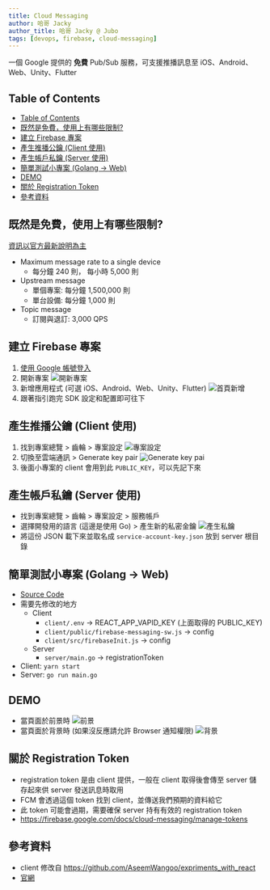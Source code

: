 ```yaml
---
title: Cloud Messaging
author: 哈哥 Jacky
author_title: 哈哥 Jacky @ Jubo
tags: [devops, firebase, cloud-messaging]
---
```


一個 Google 提供的 **免費** Pub/Sub 服務，可支援推播訊息至 iOS、Android、Web、Unity、Flutter

## Table of Contents

- [Table of Contents](#table-of-contents)
- [既然是免費，使用上有哪些限制?](#既然是免費使用上有哪些限制)
- [建立 Firebase 專案](#建立-firebase-專案)
- [產生推播公鑰 (Client 使用)](#產生推播公鑰-client-使用)
- [產生帳戶私鑰 (Server 使用)](#產生帳戶私鑰-server-使用)
- [簡單測試小專案 (Golang -> Web)](#簡單測試小專案-golang---web)
- [DEMO](#demo)
- [關於 Registration Token](#關於-registration-token)
- [參考資料](#參考資料)

## 既然是免費，使用上有哪些限制?

[資訊以官方最新說明為主](https://firebase.google.com/docs/cloud-messaging/concept-options#throttling-and-scaling)

- Maximum message rate to a single device
  - 每分鐘 240 則， 每小時 5,000 則
- Upstream message
  - 單個專案: 每分鐘 1,500,000 則
  - 單台設備: 每分鐘 1,000 則
- Topic message
  - 訂閱與退訂: 3,000 QPS

## 建立 Firebase 專案

1. [使用 Google 帳號登入](https://console.firebase.google.com/)
2. 開新專案
   ![開新專案](https://i.imgur.com/TJivJAZ.png)
3. 新增應用程式 (可選 iOS、Android、Web、Unity、Flutter)
   ![首頁新增](https://i.imgur.com/18exAVd.png)
4. 跟著指引跑完 SDK 設定和配置即可往下

## 產生推播公鑰 (Client 使用)

1. 找到專案總覽 > 齒輪 > 專案設定
   ![專案設定](https://i.imgur.com/FStnzsU.png)
2. 切換至雲端通訊 > Generate key pair
   ![Generate key pai](https://i.imgur.com/9wB2U60.jpg)
3. 後面小專案的 client 會用到此 `PUBLIC_KEY`，可以先記下來

## 產生帳戶私鑰 (Server 使用)

- 找到專案總覽 > 齒輪 > 專案設定 > 服務帳戶
- 選擇開發用的語言 (這邊是使用 Go) > 產生新的私密金鑰
  ![產生私鑰](https://i.imgur.com/rVTfPUa.png)
- 將這份 JSON 載下來並取名成 `service-account-key.json` 放到 server 根目錄

## 簡單測試小專案 (Golang -> Web)

- [Source Code](https://github.com/rich840213/fcm-web-lab)
- 需要先修改的地方
  - Client
    - `client/.env` -> REACT_APP_VAPID_KEY (上面取得的 PUBLIC_KEY)
    - `client/public/firebase-messaging-sw.js` -> config
    - `client/src/firebaseInit.js` -> config
  - Server
    - `server/main.go` -> registrationToken
- Client: `yarn start`
- Server: `go run main.go`

## DEMO

- 當頁面於前景時
  ![前景](https://i.imgur.com/xBQB7yt.png)
- 當頁面於背景時 (如果沒反應請允許 Browser 通知權限)
  ![背景](https://i.imgur.com/zEaWC1E.png)

## 關於 Registration Token

- registration token 是由 client 提供，一般在 client 取得後會傳至 server 儲存起來供 server 發送訊息時取用
- FCM 會透過這個 token 找到 client，並傳送我們預期的資料給它
- 此 token 可能會過期，需要確保 server 持有有效的 registration token
- https://firebase.google.com/docs/cloud-messaging/manage-tokens

## 參考資料

- client 修改自 https://github.com/AseemWangoo/expriments_with_react
- [官網](https://firebase.google.com/docs/cloud-messaging)
